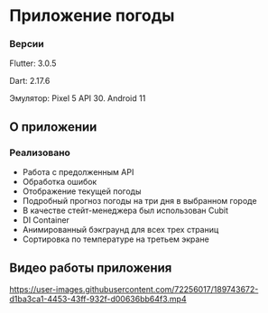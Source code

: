 # Приложение погоды

### Версии

Flutter: 3.0.5

Dart: 2.17.6

Эмулятор: Pixel 5 API 30. Android 11

## О приложении
### Реализовано

* Работа с предолженным API
* Обработка ошибок
* Отображение текущей погоды
* Подробный прогноз погоды на три дня в выбранном городе
* В качестве стейт-менеджера был использован Cubit
* DI Container
* Анимированный бэкграунд для всех трех страниц
* Сортировка по температуре на третьем экране

## Видео работы приложения

https://user-images.githubusercontent.com/72256017/189743672-d1ba3ca1-4453-43ff-932f-d00636bb64f3.mp4



